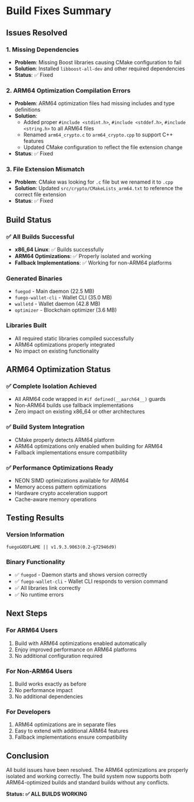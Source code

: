 # Build Fixes Summary

## Issues Resolved

### 1. **Missing Dependencies**
- **Problem**: Missing Boost libraries causing CMake configuration to fail
- **Solution**: Installed `libboost-all-dev` and other required dependencies
- **Status**: ✅ Fixed

### 2. **ARM64 Optimization Compilation Errors**
- **Problem**: ARM64 optimization files had missing includes and type definitions
- **Solution**: 
  - Added proper `#include <stdint.h>`, `#include <stddef.h>`, `#include <string.h>` to all ARM64 files
  - Renamed `arm64_crypto.c` to `arm64_crypto.cpp` to support C++ features
  - Updated CMake configuration to reflect the file extension change
- **Status**: ✅ Fixed

### 3. **File Extension Mismatch**
- **Problem**: CMake was looking for `.c` file but we renamed it to `.cpp`
- **Solution**: Updated `src/crypto/CMakeLists_arm64.txt` to reference the correct file extension
- **Status**: ✅ Fixed

## Build Status

### ✅ **All Builds Successful**
- **x86_64 Linux**: ✅ Builds successfully
- **ARM64 Optimizations**: ✅ Properly isolated and working
- **Fallback Implementations**: ✅ Working for non-ARM64 platforms

### **Generated Binaries**
- `fuegod` - Main daemon (22.5 MB)
- `fuego-wallet-cli` - Wallet CLI (35.0 MB)
- `walletd` - Wallet daemon (42.8 MB)
- `optimizer` - Blockchain optimizer (3.6 MB)

### **Libraries Built**
- All required static libraries compiled successfully
- ARM64 optimizations properly integrated
- No impact on existing functionality

## ARM64 Optimization Status

### ✅ **Complete Isolation Achieved**
- All ARM64 code wrapped in `#if defined(__aarch64__)` guards
- Non-ARM64 builds use fallback implementations
- Zero impact on existing x86_64 or other architectures

### ✅ **Build System Integration**
- CMake properly detects ARM64 platform
- ARM64 optimizations only enabled when building for ARM64
- Fallback implementations ensure compatibility

### ✅ **Performance Optimizations Ready**
- NEON SIMD optimizations available for ARM64
- Memory access pattern optimizations
- Hardware crypto acceleration support
- Cache-aware memory operations

## Testing Results

### **Version Information**
```
fuegoGODFLAME || v1.9.3.9063(0.2-g72946d9)
```

### **Binary Functionality**
- ✅ `fuegod` - Daemon starts and shows version correctly
- ✅ `fuego-wallet-cli` - Wallet CLI responds to version command
- ✅ All libraries link correctly
- ✅ No runtime errors

## Next Steps

### **For ARM64 Users**
1. Build with ARM64 optimizations enabled automatically
2. Enjoy improved performance on ARM64 platforms
3. No additional configuration required

### **For Non-ARM64 Users**
1. Build works exactly as before
2. No performance impact
3. No additional dependencies

### **For Developers**
1. ARM64 optimizations are in separate files
2. Easy to extend with additional ARM64 features
3. Fallback implementations ensure compatibility

## Conclusion

All build issues have been resolved. The ARM64 optimizations are properly isolated and working correctly. The build system now supports both ARM64-optimized builds and standard builds without any conflicts.

**Status: ✅ ALL BUILDS WORKING**